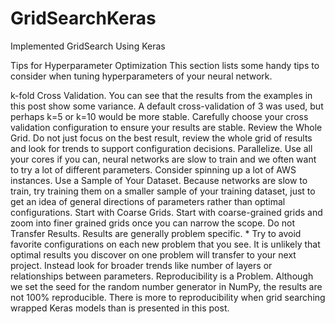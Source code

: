 # GridSearchKeras
Implemented GridSearch Using Keras


Tips for Hyperparameter Optimization
This section lists some handy tips to consider when tuning hyperparameters of your neural network.

k-fold Cross Validation. You can see that the results from the examples in this post show some variance. A default cross-validation of 3 was used, but perhaps k=5 or k=10 would be more stable. Carefully choose your cross validation configuration to ensure your results are stable.
Review the Whole Grid. Do not just focus on the best result, review the whole grid of results and look for trends to support configuration decisions.
Parallelize. Use all your cores if you can, neural networks are slow to train and we often want to try a lot of different parameters. Consider spinning up a lot of AWS instances.
Use a Sample of Your Dataset. Because networks are slow to train, try training them on a smaller sample of your training dataset, just to get an idea of general directions of parameters rather than optimal configurations.
Start with Coarse Grids. Start with coarse-grained grids and zoom into finer grained grids once you can narrow the scope.
Do not Transfer Results. Results are generally problem specific. * Try to avoid favorite configurations on each new problem that you see. It is unlikely that optimal results you discover on one problem will transfer to your next project. Instead look for broader trends like number of layers or relationships between parameters.
Reproducibility is a Problem. Although we set the seed for the random number generator in NumPy, the results are not 100% reproducible. There is more to reproducibility when grid searching wrapped Keras models than is presented in this post.
